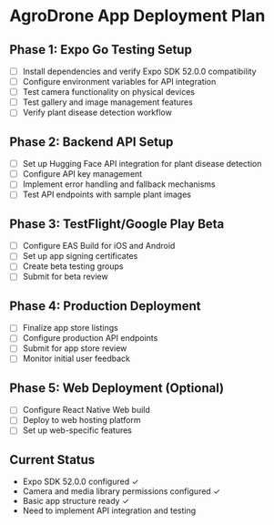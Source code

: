 # AgroDrone App Deployment Plan

## Phase 1: Expo Go Testing Setup
- [ ] Install dependencies and verify Expo SDK 52.0.0 compatibility
- [ ] Configure environment variables for API integration
- [ ] Test camera functionality on physical devices
- [ ] Test gallery and image management features
- [ ] Verify plant disease detection workflow

## Phase 2: Backend API Setup
- [ ] Set up Hugging Face API integration for plant disease detection
- [ ] Configure API key management
- [ ] Implement error handling and fallback mechanisms
- [ ] Test API endpoints with sample plant images

## Phase 3: TestFlight/Google Play Beta
- [ ] Configure EAS Build for iOS and Android
- [ ] Set up app signing certificates
- [ ] Create beta testing groups
- [ ] Submit for beta review

## Phase 4: Production Deployment
- [ ] Finalize app store listings
- [ ] Configure production API endpoints
- [ ] Submit for app store review
- [ ] Monitor initial user feedback

## Phase 5: Web Deployment (Optional)
- [ ] Configure React Native Web build
- [ ] Deploy to web hosting platform
- [ ] Set up web-specific features

## Current Status
- Expo SDK 52.0.0 configured ✓
- Camera and media library permissions configured ✓
- Basic app structure ready ✓
- Need to implement API integration and testing
